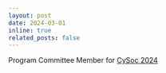 ```yaml
---
layout: post
date: 2024-03-01
inline: true
related_posts: false
---
```


Program Committee Member for [CySoc 2024](https://cy-soc.github.io/2024/)
